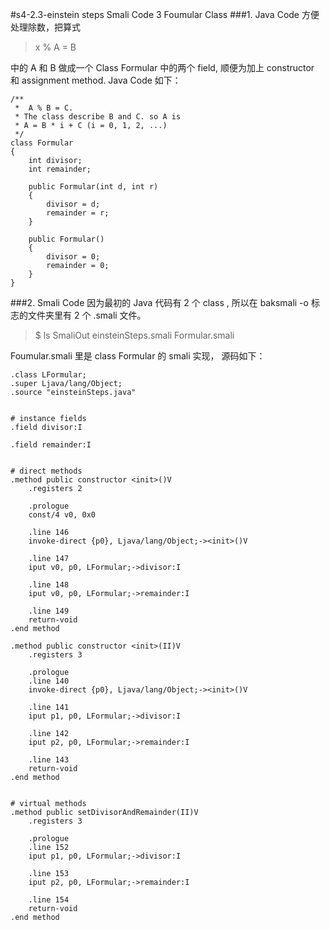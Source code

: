 #s4-2.3-einstein steps Smali Code 3 Foumular Class
###1. Java Code
方便处理除数，把算式 
> x % A = B 

中的 A 和 B 做成一个 Class Formular 中的两个 field, 顺便为加上 constructor 和 assignment method.
Java Code 如下：

	/**
	 *  A % B = C.
	 * The class describe B and C. so A is 
	 * A = B * i + C (i = 0, 1, 2, ...)
	 */
	class Formular
	{
		int divisor;
		int remainder;

		public Formular(int d, int r)
		{
			divisor = d;
			remainder = r;
		}

		public Formular()
		{
			divisor = 0;
			remainder = 0;
		}
	}

###2. Smali Code 
因为最初的 Java 代码有 2 个 class , 所以在 baksmali -o 标志的文件夹里有 2 个 .smali 文件。

>$ ls SmaliOut
einsteinSteps.smali  Formular.smali

Foumular.smali 里是 class Formular 的 smali 实现， 源码如下：

	.class LFormular;
	.super Ljava/lang/Object;
	.source "einsteinSteps.java"


	# instance fields
	.field divisor:I

	.field remainder:I


	# direct methods
	.method public constructor <init>()V
		.registers 2

		.prologue
		const/4 v0, 0x0

		.line 146
		invoke-direct {p0}, Ljava/lang/Object;-><init>()V

		.line 147
		iput v0, p0, LFormular;->divisor:I

		.line 148
		iput v0, p0, LFormular;->remainder:I

		.line 149
		return-void
	.end method

	.method public constructor <init>(II)V
		.registers 3

		.prologue
		.line 140
		invoke-direct {p0}, Ljava/lang/Object;-><init>()V

		.line 141
		iput p1, p0, LFormular;->divisor:I

		.line 142
		iput p2, p0, LFormular;->remainder:I

		.line 143
		return-void
	.end method


	# virtual methods
	.method public setDivisorAndRemainder(II)V
		.registers 3

		.prologue
		.line 152
		iput p1, p0, LFormular;->divisor:I

		.line 153
		iput p2, p0, LFormular;->remainder:I

		.line 154
		return-void
	.end method

